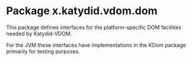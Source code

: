 # Package x.katydid.vdom.dom

This package defines interfaces for the platform-specific DOM facilities needed by Katydid-VDOM.

For the JVM these interfaces have implementations in the KDom package primarily for testing purposes.

